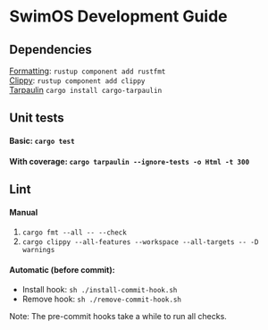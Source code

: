 # SwimOS Development Guide

## Dependencies

[Formatting](https://github.com/rust-lang/rustfmt): `rustup component add rustfmt`<br>
[Clippy](https://github.com/rust-lang/rust-clippy): `rustup component add clippy`<br>
[Tarpaulin](https://github.com/xd009642/tarpaulin) `cargo install cargo-tarpaulin`<br>

## Unit tests

#### Basic: `cargo test`

#### With coverage: `cargo tarpaulin --ignore-tests -o Html -t 300`

## Lint

#### Manual

1) `cargo fmt --all -- --check`
2) `cargo clippy --all-features --workspace --all-targets -- -D warnings`

#### Automatic (before commit):

- Install hook: `sh ./install-commit-hook.sh`
- Remove hook: `sh ./remove-commit-hook.sh`

Note: The pre-commit hooks take a while to run all checks.